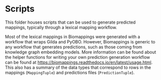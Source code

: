 # Scripts

This folder houses scripts that can be used to generate predicted mappings, typically
through a lexical mapping workflow.

Most of the lexical mappings in Biomappings were generated with a workflow that wraps Gilda and PyOBO.
However, Biomappings is generic to any workflow that generates predictions, such as those
coming from knowledge graph embedding models. More information can be found about the helper functions
for writing your own prediction generation workflow can be found
at https://biomappings.readthedocs.io/en/latest/usage.html. This also has a summary of the data types that
correspond to rows in the mappings (`MappingTuple`) and predictions files (`PredictionTuple`).
